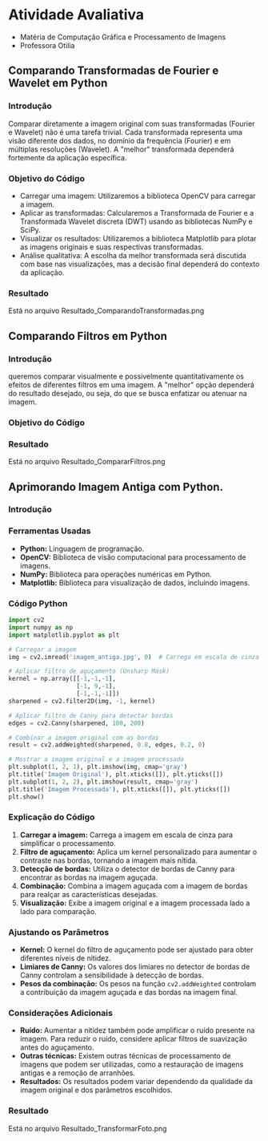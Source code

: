 # Atividade Avaliativa 

- Matéria de Computação Gráfica e Processamento de Imagens
- Professora Otilia

## Comparando Transformadas de Fourier e Wavelet em Python

### Introdução 

Comparar diretamente a imagem original com suas transformadas (Fourier e Wavelet) não é uma tarefa trivial. Cada transformada representa uma visão diferente dos dados, no domínio da frequência (Fourier) e em múltiplas resoluções (Wavelet). A "melhor" transformada dependerá fortemente da aplicação específica.

### Objetivo do Código 
- Carregar uma imagem: Utilizaremos a biblioteca OpenCV para carregar a imagem.
- Aplicar as transformadas: Calcularemos a Transformada de Fourier e a Transformada Wavelet discreta (DWT) usando as bibliotecas NumPy e SciPy.
- Visualizar os resultados: Utilizaremos a biblioteca Matplotlib para plotar as imagens originais e suas respectivas transformadas.
- Análise qualitativa: A escolha da melhor transformada será discutida com base nas visualizações, mas a decisão final dependerá do contexto da aplicação.

### Resultado

Está no arquivo Resultado_ComparandoTransformadas.png

## Comparando Filtros em Python

### Introdução

queremos comparar visualmente e possivelmente quantitativamente os efeitos de diferentes filtros em uma imagem. A "melhor" opção dependerá do resultado desejado, ou seja, do que se busca enfatizar ou atenuar na imagem.

### Objetivo do Código

### Resultado

Está no arquivo Resultado_CompararFiltros.png

## Aprimorando Imagem Antiga com Python.

### Introdução



### Ferramentas Usadas

* **Python:** Linguagem de programação.
* **OpenCV:** Biblioteca de visão computacional para processamento de imagens.
* **NumPy:** Biblioteca para operações numéricas em Python.
* **Matplotlib:** Biblioteca para visualização de dados, incluindo imagens.

### Código Python

```python
import cv2
import numpy as np
import matplotlib.pyplot as plt

# Carregar a imagem
img = cv2.imread('imagem_antiga.jpg', 0)  # Carrega em escala de cinza

# Aplicar filtro de aguçamento (Unsharp Mask)
kernel = np.array([[-1,-1,-1],
                   [-1, 9,-1],
                   [-1,-1,-1]])
sharpened = cv2.filter2D(img, -1, kernel)

# Aplicar filtro de Canny para detectar bordas
edges = cv2.Canny(sharpened, 100, 200)

# Combinar a imagem original com as bordas
result = cv2.addWeighted(sharpened, 0.8, edges, 0.2, 0)

# Mostrar a imagem original e a imagem processada
plt.subplot(1, 2, 1), plt.imshow(img, cmap='gray')
plt.title('Imagem Original'), plt.xticks([]), plt.yticks([])
plt.subplot(1, 2, 2), plt.imshow(result, cmap='gray')
plt.title('Imagem Processada'), plt.xticks([]), plt.yticks([])
plt.show()
```

### Explicação do Código

1. **Carregar a imagem:** Carrega a imagem em escala de cinza para simplificar o processamento.
2. **Filtro de aguçamento:** Aplica um kernel personalizado para aumentar o contraste nas bordas, tornando a imagem mais nítida.
3. **Detecção de bordas:** Utiliza o detector de bordas de Canny para encontrar as bordas na imagem aguçada.
4. **Combinação:** Combina a imagem aguçada com a imagem de bordas para realçar as características desejadas.
5. **Visualização:** Exibe a imagem original e a imagem processada lado a lado para comparação.

### Ajustando os Parâmetros

* **Kernel:** O kernel do filtro de aguçamento pode ser ajustado para obter diferentes níveis de nitidez.
* **Limiares de Canny:** Os valores dos limiares no detector de bordas de Canny controlam a sensibilidade à detecção de bordas.
* **Pesos da combinação:** Os pesos na função `cv2.addWeighted` controlam a contribuição da imagem aguçada e das bordas na imagem final.

### Considerações Adicionais

* **Ruído:** Aumentar a nitidez também pode amplificar o ruído presente na imagem. Para reduzir o ruído, considere aplicar filtros de suavização antes do aguçamento.
* **Outras técnicas:** Existem outras técnicas de processamento de imagens que podem ser utilizadas, como a restauração de imagens antigas e a remoção de arranhões.
* **Resultados:** Os resultados podem variar dependendo da qualidade da imagem original e dos parâmetros escolhidos.


### Resultado

Está no arquivo Resultado_TransformarFoto.png
